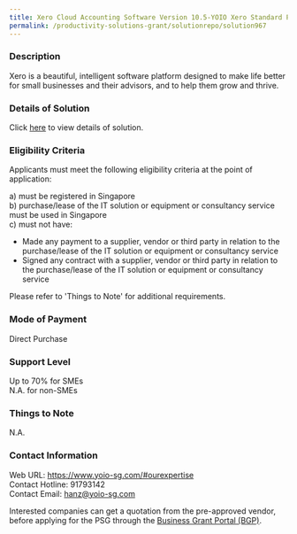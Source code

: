```yaml
---
title: Xero Cloud Accounting Software Version 10.5-YOIO Xero Standard Package
permalink: /productivity-solutions-grant/solutionrepo/solution967
---
```


### Description

Xero is a beautiful, intelligent software platform designed to make life better for small businesses and their advisors, and to help them grow and thrive.

### Details of Solution

Click <a href='https://www.gobusiness.gov.sg/images/psg/Desensitised_YOIO_Annex_3_CR_wef_29_July_2021_Part_1.pdf' target='_blank' rel='noopener'>here</a> to view details of solution.

### Eligibility Criteria

Applicants must meet the following eligibility criteria at the point of application:

a) must be registered in Singapore <br>
b) purchase/lease of the IT solution or equipment or consultancy service must be used in Singapore <br>
c) must not have:
- Made any payment to a supplier, vendor or third party in relation to the purchase/lease of the IT solution or equipment or consultancy service
- Signed any contract with a supplier, vendor or third party in relation to the purchase/lease of the IT solution or equipment or consultancy service

Please refer to 'Things to Note' for additional requirements.

### Mode of Payment
Direct Purchase

### Support Level
Up to 70% for SMEs <br>
N.A. for non-SMEs

### Things to Note
N.A.

### Contact Information
Web URL: https://www.yoio-sg.com/#ourexpertise <br>Contact Hotline: 91793142 <br>Contact Email: hanz@yoio-sg.com <br>

Interested companies can get a quotation from the pre-approved vendor, before applying for the PSG through the <a target='_blank' rel='noopener' href='https://www.businessgrants.gov.sg/'>Business Grant Portal (BGP)</a>.
